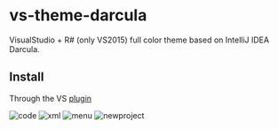# vs-theme-darcula
VisualStudio + R# (only VS2015) full color theme based on IntelliJ IDEA Darcula.
## Install
Through the VS [plugin](https://visualstudiogallery.msdn.microsoft.com/6f4b51b6-5c6b-4a81-9cb5-f2daa560430b)

![code](https://raw.githubusercontent.com/strayiker/vs-theme-darcula/master/screenshots/code.png)
![xml](https://raw.githubusercontent.com/strayiker/vs-theme-darcula/master/screenshots/xml.png)
![menu](https://raw.githubusercontent.com/strayiker/vs-theme-darcula/master/screenshots/menu.png)
![newproject](https://raw.githubusercontent.com/strayiker/vs-theme-darcula/master/screenshots/newproject.png)

